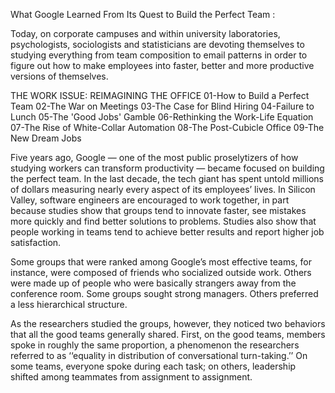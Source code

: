 What Google Learned From Its Quest to Build the Perfect Team :

Today, on corporate campuses and within university laboratories, psychologists, sociologists and statisticians are devoting themselves to studying everything from team composition to email patterns in order to figure out how to make employees into faster, better and more productive versions of themselves. 

THE WORK ISSUE: REIMAGINING THE OFFICE
01-How to Build a Perfect Team
02-The War on Meetings
03-The Case for Blind Hiring
04-Failure to Lunch
05-The 'Good Jobs' Gamble
06-Rethinking the Work-Life Equation
07-The Rise of White-Collar Automation
08-The Post-Cubicle Office
09-The New Dream Jobs


Five years ago, Google — one of the most public proselytizers of how studying workers can transform productivity — became focused on building the perfect team. In the last decade, the tech giant has spent untold millions of dollars measuring nearly every aspect of its employees’ lives.
In Silicon Valley, software engineers are encouraged to work together, in part because studies show that groups tend to innovate faster, see mistakes more quickly and find better solutions to problems. Studies also show that people working in teams tend to achieve better results and report higher job satisfaction.

Some groups that were ranked among Google’s most effective teams, for instance, were composed of friends who socialized outside work. Others were made up of people who were basically strangers away from the conference room. Some groups sought strong managers. Others preferred a less hierarchical structure.

As the researchers studied the groups, however, they noticed two behaviors that all the good teams generally shared. First, on the good teams, members spoke in roughly the same proportion, a phenomenon the researchers referred to as ‘‘equality in distribution of conversational turn-taking.’’ On some teams, everyone spoke during each task; on others, leadership shifted among teammates from assignment to assignment. 




